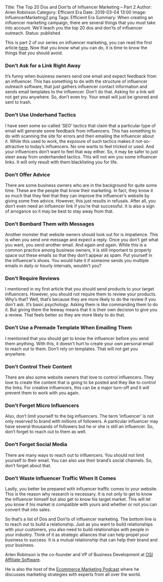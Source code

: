 Title: The Top 20 Dos and Don’ts of Influencer Marketing – Part 2
Author: Arien Robinson
Category: Efficient Era
Date: 2019-03-04 13:00
Image: InfluencerMarketing2.png
Tags: Efficient Era
Summary: When creating an influencer marketing campaign, there are several things that you must take into account. We'll teach you the top 20 dos and don’ts of influencer outreach. 
Status: published

This is part 2 of our series on influencer marketing, you can read the first article [here](https://efficientera.com/blog/2019/02/the-top-20-dos-and-donts-of-influencer-marketing-part-i.html). Now that you know what you can do, it is time to know the things that you should avoid. 

### Don’t Ask for a Link Right Away

It’s funny when business owners send one email and expect feedback from an influencer. This has something to do with the structure of influencer outreach software, that just gathers influencer contact information and sends email templates to the influencer. Don’t do that. Asking for a link will not get you anywhere. So, don’t even try. Your email will just be ignored and sent to trash.


### Don’t Use Underhand Tactics

I have seen some so-called ‘SEO’ tactics that claim that a particular type of email will generate some feedback from influencers. This has something to do with scanning the site for errors and then emailing the influencer about it. While this used to work, the exposure of such tactics makes it not-so-attractive to today’s influencers. No one wants to feel tricked or used. And your influencers don’t want to feel that way either. So, it may be safer to just steer away from underhanded tactics. This will not win you some influencer links. It will only result with them blacklisting you for life.  


### Don’t Offer Advice

There are some business owners who are in the background for quite some time. These are the people that know their marketing. In fact, they know it so much that they feel that they can improve the influencer’s website by giving some free advice. However, this just results in refusals. After all, you don’t even need an influencer link if you’re that successful. It is also a sign of arrogance so it may be best to stay away from that.


### Don’t Bombard Them with Messages

Another monster that website owners should look out for is impatience. This is when you send one message and expect a reply. Once you don’t get what you want, you send another email. And again and again. While this is a common practice among business owners, it is still important to properly space out these emails so that they don’t appear as spam. Put yourself in the influencer’s shoes. You would hate it if someone sends you multiple emails in daily or hourly intervals, wouldn’t you?


### Don’t Require Reviews

I mentioned in my first article that you should send products to your target influencers. However, you should not require them to review your products. Why’s that? Well, that’s because they are more likely to do the review if you don't ask. It’s basic psychology. Asking them is like commanding them to do it. But giving them the leeway means that it is their own decision to give you a review. That feels better so they are more likely to do that. 

### Don’t Use a Premade Template When Emailing Them

I mentioned that you should get to know the influencer before you send them anything. With this, it doesn’t hurt to create your own personal email to reach out to them. Don’t rely on templates. That will not get you anywhere.

### Don’t Control Their Content

There are also some website owners that love to control influencers. They love to create the content that is going to be posted and they like to control the links. For creative influencers, this can be a major turn-off and it will prevent them to work with you again. 

### Don’t Forget Micro Influencers


Also, don’t limit yourself to the big influencers. The term ‘influencer’ is not only reserved to brand with millions of followers. A particular influencer may have several thousands of followers but he or she is still an influencer. So, don’t forget to reach out to them as well. 

### Don’t Forget Social Media

There are many ways to reach out to influencers. You should not limit yourself to their email. You can also use their brand’s social channels. So, don’t forget about that. 

### Don’t Waste Influencer Traffic When It Comes

Lastly, you better be prepared with influencer traffic comes to your website. This is the reason why research is necessary. It is not only to get to know the influencer himself but also get to know his target market. This will let you know if his market is compatible with yours and whether or not you can convert that into sales. 

So that’s a list of Dos and Don’ts of influencer marketing. The bottom line is to reach out to build a relationship. Just as you want to build relationships with your customers, you also need to build relationships with people in your industry. Think of it as strategic alliances that can help propel your business to success. It is a mutual relationship that can help their brand and your business. 

Arlen Robinson is the co-founder and VP of Business Development at [OSI Affiliate Software](https://www.osiaffiliate.com/). 

He is also the host of the [Ecommerce Marketing Podcast](http://www.ecommercemarketingpodcast.com/) where he discusses marketing strategies with experts from all over the world.
